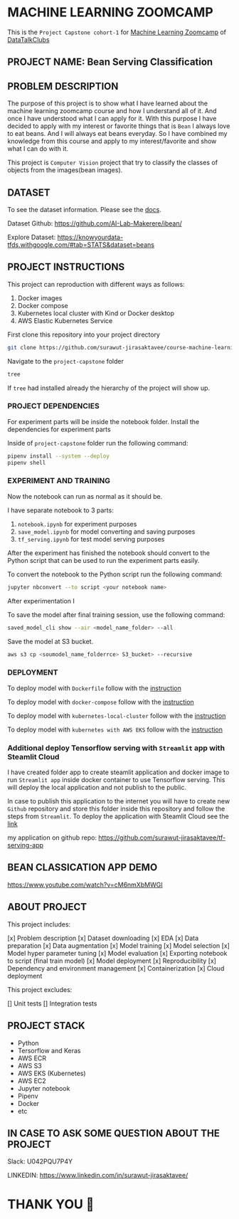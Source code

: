 # MACHINE LEARNING ZOOMCAMP

This is the `Project Capstone cohort-1` for [Machine Learning Zoomcamp]() of [DataTalkClubs]()

## PROJECT NAME: Bean Serving Classification

## PROBLEM DESCRIPTION

The purpose of this project is to show what I have learned about the machine learning zoomcamp course and how I understand all of it. And once I have understood what I can apply for it. With this purpose I have decided to apply with my interest or favorite things that is `Bean` I always love to eat beans. And I will always eat beans everyday. So I have combined my knowledge from this course and apply to my interest/favorite and show what I can do with it. 

This project is `Computer Vision` project that try to classify the classes of objects from the images(bean images).

## DATASET

To see the dataset information. Please see the [docs](https://www.tensorflow.org/datasets/catalog/beans).

Dataset Github: https://github.com/AI-Lab-Makerere/ibean/

Explore Dataset: https://knowyourdata-tfds.withgoogle.com/#tab=STATS&dataset=beans

## PROJECT INSTRUCTIONS

This project can reproduction with different ways as follows:

1. Docker images
2. Docker compose
3. Kubernetes local cluster with Kind or Docker desktop
4. AWS Elastic Kubernetes Service

First clone this repository into your project directory

```bash
git clone https://github.com/surawut-jirasaktavee/course-machine-learning-zoomcamp.git
```

Navigate to the `project-capstone` folder

```bash
tree
```

If `tree` had installed already the hierarchy of the project will show up.

### PROJECT DEPENDENCIES

For experiment parts will be inside the notebook folder. Install the dependencies for experiment parts

Inside of `project-capstone` folder run the following command:

```bash
pipenv install --system --deploy
pipenv shell
```

### EXPERIMENT AND TRAINING

Now the notebook can run as normal as it should be.

I have separate notebook to 3 parts:

1. `notebook.ipynb` for experiment purposes
2. `save_model.ipynb` for model converting and saving purposes
3. `tf_serving.ipynb` for test model serving purposes

After the experiment has finished the notebook should convert to the Python script that can be used to run the experiment parts easily.

To convert the notebook to the Python script run the following command:

```bash
jupyter nbconvert --to script <your notebook name>
```

After experimentation I

To save the model after final training session, use the following command:

```bash
saved_model_cli show --air <model_name_folder> --all
```

Save the model at S3 bucket.

```bash
aws s3 cp <soumodel_name_folderrce> S3_bucket> --recursive
```

### DEPLOYMENT

To deploy model with `Dockerfile` follow with the [instruction](https://github.com/surawut-jirasaktavee/course-machine-learning-zoomcamp/blob/main/project-capstone/instruction/deploy_with_dockerfile.md)

To deploy model with `docker-compose` follow with the [instruction](https://github.com/surawut-jirasaktavee/course-machine-learning-zoomcamp/tree/main/project-capstone/instruction#:~:text=deploy_with_docker%2Dcompose.md)

To deploy model with `kubernetes-local-cluster` follow with the [instruction](https://github.com/surawut-jirasaktavee/course-machine-learning-zoomcamp/blob/main/project-capstone/instruction/deploy_with_kubernetes-local.md)

To deploy model with `kubernetes with AWS EKS` follow with the [instruction](https://github.com/surawut-jirasaktavee/course-machine-learning-zoomcamp/blob/main/project-capstone/instruction/deploy_with_kubernetes-eks.md)

### Additional deploy Tensorflow serving with `Streamlit` app with Steamlit Cloud

I have created folder app to create steamlit application and docker image to run `Streamlit app` inside docker container to use Tensorflow serving. This will deploy the local application and not publish to the public.

In case to publish this application to the internet you will have to create new `Github` repository and store this folder inside this repository and follow the steps from `Streamlit`. To deploy the application with Steamlit Cloud see the [link](https://docs.streamlit.io/streamlit-cloud/get-started/deploy-an-app)

my application on github repo: https://github.com/surawut-jirasaktavee/tf-serving-app

## BEAN CLASSICATION APP DEMO

https://www.youtube.com/watch?v=cM6nmXbMWGI

## ABOUT PROJECT

This project includes:

[x] Problem description
[x] Dataset downloading
[x] EDA
[x] Data preparation
[x] Data augmentation
[x] Model training
[x] Model selection
[x] Model hyper parameter tuning
[x] Model evaluation
[x] Exporting notebook to script (final train model)
[x] Model deployment
[x] Reproducibility
[x] Dependency and environment management
[x] Containerization
[x] Cloud deployment

This project excludes:

[] Unit tests
[] Integration tests

## PROJECT STACK

- Python
- Tersorflow and Keras
- AWS ECR
- AWS S3
- AWS EKS (Kubernetes)
- AWS EC2
- Jupyter notebook
- Pipenv
- Docker
- etc

## IN CASE TO ASK SOME QUESTION ABOUT THE PROJECT

Slack: U042PQU7P4Y

LINKEDIN: https://www.linkedin.com/in/surawut-jirasaktavee/

# THANK YOU 🙏
